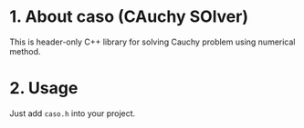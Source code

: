 # 1. About caso (CAuchy SOlver)
This is header-only C++ library for solving Cauchy problem using numerical method.

# 2. Usage
Just add ```caso.h``` into your project.
